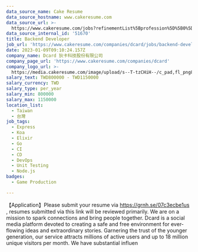 ```yaml
---
data_source_name: Cake Resume
data_source_hostname: www.cakeresume.com
data_source_url: >-
  https://www.cakeresume.com/jobs?refinementList%5Bprofession%5D%5B0%5D=game-production&range%5Bsalary_range%5D%5Bmin%5D=1000000
data_source_internal_id: '51670'
title: Backend Developer
job_url: 'https://www.cakeresume.com/companies/dcard/jobs/backend-developer-e4079d'
date: 2023-01-09T09:10:24.157Z
company_name: Dcard 狄卡科技股份有限公司
company_page_url: 'https://www.cakeresume.com/companies/dcard'
company_logo_url: >-
  https://media.cakeresume.com/image/upload/s--T-tzCHiH--/c_pad,fl_png8,h_200,w_200/v1639984487/bcvr2afmeyybdsq56sm2.png
salary_text: TWD800000 - TWD1150000
salary_currency: TWD
salary_type: per_year
salary_min: 800000
salary_max: 1150000
location_list:
  - Taiwan
  - 台灣
job_tags:
  - Express
  - Koa
  - Elixir
  - Go
  - CI
  - CD
  - DevOps
  - Unit Testing
  - Node.js
badges:
  - Game Production

---
```


【Application】Please submit your resume via https://grnh.se/07c3ecbe1us , resumes submitted via this link will be reviewed primarily. We are on a mission to spark connections and bring people together. Dcard is a social media platform devoted to creating a safe and free environment for ever-flowing ideas and extraordinary stories. Garnering the trust of the younger generation, our service attracts millions of active users and up to 18 million unique visitors per month. We have substantial influen